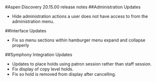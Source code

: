 #Aspen Discovery 20.15.00 release notes
##Administration Updates
- Hide administration actions a user does not have access to from the administration menu.

##Interface Updates
- Fix so menu sections within hamburger menu expand and collapse properly

##Symphony Integration Updates
- Updates to place holds using patron session rather than staff session. 
- Fix display of copy level holds. 
- Fix so hold is removed from display after cancelling.